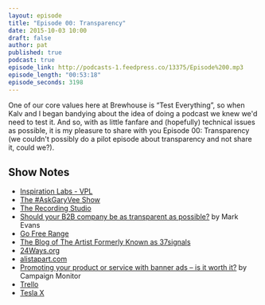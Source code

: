 ```yaml
---
layout: episode
title: "Episode 00: Transparency"
date: 2015-10-03 10:00
draft: false
author: pat
published: true
podcast: true
episode_link: http://podcasts-1.feedpress.co/13375/Episode%200.mp3
episode_length: "00:53:18"
episode_seconds: 3198
---
```


One of our core values here at Brewhouse is &ldquo;Test Everything&rdquo;, so when Kalv and I began bandying about the idea of doing a podcast we knew we'd need to test it. And so, with as little fanfare and (hopefully) technical issues as possible, it is my pleasure to share with you Episode 00: Transparency (we couldn't possibly do a pilot episode about transparency and not share it, could we?).

## Show Notes

- [Inspiration Labs - VPL](http://www.vpl.ca/programs/cat/C1051/)
- [The #AskGaryVee Show](https://www.youtube.com/playlist?list=PLfA33-E9P7FC0AoARnMLvgFgESJe4_Ngs)
- [The Recording Studio](https://twitter.com/kalv/status/651544809371373568)
- [Should your B2B company be as transparent as possible?](http://www.b2bnn.com/2015/09/should-your-b2b-company-be-as-transparent-as-possible/) by Mark Evans
- [Go Free Range](http://gofreerange.com)
- [The Blog of The Artist Formerly Known as 37signals](https://signalvnoise.com)
- [24Ways.org](http://24Ways.org)
- [alistapart.com](http://alistapart.com)
- [Promoting your product or service with banner ads – is it worth it?](https://www.campaignmonitor.com/blog/email-marketing/2009/06/promoting-with-banners-ads/) by Campaign Monitor
- [Trello](http://trello.com)
- [Tesla X](http://www.teslamotors.com/modelx)